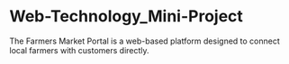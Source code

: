 # Web-Technology_Mini-Project
The Farmers Market Portal is a web-based platform designed to connect local farmers with customers directly.
